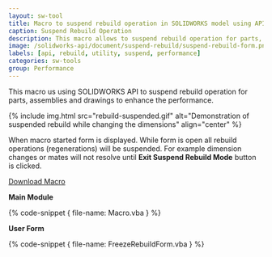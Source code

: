 ```yaml
---
layout: sw-tool
title: Macro to suspend rebuild operation in SOLIDWORKS model using API
caption: Suspend Rebuild Operation
description: This macro allows to suspend rebuild operation for parts, assemblies and drawings to enhance the performance using SOLIDWORKS API
image: /solidworks-api/document/suspend-rebuild/suspend-rebuild-form.png
labels: [api, rebuild, utility, suspend, performance]
categories: sw-tools
group: Performance
---
```

This macro us using SOLIDWORKS API to suspend rebuild operation for parts, assemblies and drawings to enhance the performance.

{% include img.html src="rebuild-suspended.gif" alt="Demonstration of suspended rebuild while changing the dimensions" align="center" %}

When macro started form is displayed. While form is open all rebuild operations (regenerations) will be suspended.
For example dimension changes or mates will not resolve until **Exit Suspend Rebuild Mode** button is clicked.

[Download Macro](FreezeRebuild.swp)

**Main Module**

{% code-snippet { file-name: Macro.vba } %}

**User Form**

{% code-snippet { file-name: FreezeRebuildForm.vba } %}
